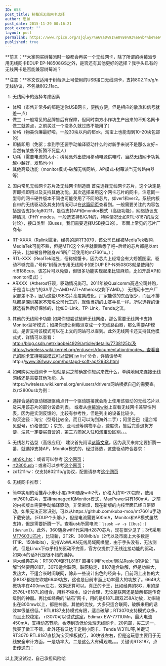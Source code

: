 ```yaml
---
ID: 658
post_title: 树莓派无线网卡选择
author: 思兼
post_date: 2015-11-29 00:16:21
post_excerpt: ""
layout: post
permalink: https://www.rpicn.org/sjqlwy/%e6%a0%91%e8%8e%93%e6%b4%be%e6%97%a0%e7%ba%bf%e7%bd%91%e5%8d%a1%e9%80%89%e6%8b%a9/
published: true
---
```

**前言：**大家购买树莓派时一般都会再买一个无线网卡，除了所谓的树莓派专用无线网卡EDUP EP-N8508GS之外，是否还有其他更好的选择？我手头已有的无线网卡是否能兼容树莓派？

**注意：**本文仅适用于树莓派上可使用的USB接口无线网卡，支持802.11b/g/n无线协议，不包括802.11ac。 

1. 无线网卡的选择考虑因素
  - 体积（市售非常多的都是迷你USB网卡，便携方便，但是相应的散热和信号就差一点）
  - 做工（一般常见的品牌售后有保障，但同时南方小作坊生产出来的不知名网卡做工就差点，之前买过一个没多久就过热不能用了）
  - 价格（物美价廉最好啦，一般30块以内的都ok，淘宝上也能淘到10-20块包邮的）
  - 即插即用（免驱；拿到手还要手动编译驱动什么的对新手来说不是那么友好~当然有某些不折腾不死星人）
  - 功耗（需要电流的大小；树莓派外出使用移动电源供电时，当然无线网卡功耗越小越好，发热也小）
  - 其他高级功能（monitor模式-破解无线网络，AP模式-树莓派当无线路由器等） 

2. 国内常见无线网卡芯片及无线网卡制造商 首先选择无线网卡芯片，这个决定是否即插即用以及支持其他功能。其次选择采用这个网卡芯片的网卡，注意同一型号的网卡硬件版本不同也可能使用了不同的芯片，如ver1和ver2。系统内核自带的无线驱动及其支持情况可以在<a href="https://wireless.wiki.kernel.org/en/users/drivers" target="_blank">这篇网页</a>查看到。一般需要关注的内容包括是否支持cfg80211，是否支持AP和monitor模式（高级功能），网络协议支持情况（PHY modes，一般选支持B/G/N的，特殊情况比如RTL-8187的后文讨论），接口类型（Buses，我们需要选择USB接口的）。 市面上常见的芯片厂商有:
  - RT-XXXX（Ralink雷凌，经典的是RT3070，该公司已经被MediaTek收购，MediaTek可能不熟，但是MTK这个名字就很熟悉了吧~后续的芯片都是以mt开头，比如被各种随身wifi所广泛使用的mt7601u。）；
  - RTL-XXX（RealTek瑞昱，俗称螃蟹卡，因为芯片上经常会有大螃蟹图案，驱动不够完善，”号称”树莓派专用无线网卡的EDUP EP-N8508GS就是使用的rtl8188cus，该芯片可以免驱，但很多功能实现起来比较麻烦，比如开启AP和monitor模式）；
  - ARXXX（Atheros钰硕，驱动情况尚可。2011年被Qualcomm高通公司并购，于是当年热门的3A平台-AMD+ATI+Atheros仅剩下AMD。） 无线网卡生产厂家都差不多，因为这些USB芯片高度集成化，厂家能做的东西很少，而且不排除都是深圳某家不知名公司代工的，就像当初的山寨手机一样。所以选择的话就选有售后好保修的，比如D-Link，TP-Link，Tenda之流。

3. 其他的无线网卡功能 如果你想尝试破解无线网络，那么需要无线网卡支持Monitor监听模式；如果你想让树莓派变成一个无线路由器，那么需要AP模式。是否支持该模式可以在上文的网站可以查到。此外无线网卡还支持其他模式式，详情可以查看：http://blog.csdn.net/xiaobei4929/article/details/7738125以及https://wireless.wiki.kernel.org/en/users/documentation/modes。查看自己的网卡支持哪些模式可以使用`iw list`命令，详情请参考http://www.361way.com/hostapd-soft-ap/2933.html

4. 如何购买无线网卡 一般就是买之前确定你想买来做什么，单纯地用来连接无线网络还是需要其他功能。从https://wireless.wiki.kernel.org/en/users/drivers网站根据自己的需要查。以rt2800usb为例：
  - 选择合适的驱动根据驱动点开一个驱动链接就会附上使用该驱动的无线芯片以及采用该芯片的部分设备列表。 或者从<a href="http://elinux.org/RPi_VerifiedPeripherals#USB_Wi-Fi_Adapters" target="_blank">树莓派wiki</a>上查看无线网卡兼容性列表。因为是实测反馈的，比较有参考性，但是列出的设备比较少。
  -  购买途径：淘宝（型号比较全，而且可以淘到海外二手）；阿里巴巴（适合常见型号，价格便宜）；京东、亚马逊等购物平台，速度快，售后完善退货方便，注意一定要买自营的，第三方商家入驻和淘宝没区别。。。 

5. 无线芯片选型（高级应用） 建议首先阅读<a href="http://www.freebuf.com/news/special/33524.html" target="_blank">这篇文章</a>。因为我买来肯定要折腾一番，就选择支持AP，Monitor模式的，经过筛选，这些驱动符合要求： 
  - <a href="https://wikidevi.com/wiki/Ath9k_htc" target="_blank">ath9k_htc</a>：或者可以参考 <a href="https://wireless.wiki.kernel.org/en/users/drivers/ath9k_htc" target="_blank">这个网页</a>；
  - <a href="https://wireless.wiki.kernel.org/en/users/drivers/rt2800usb" target="_blank">rt2800usb</a>：或者可以参考<a href="https://wikidevi.com/wiki/rt2800usb" target="_blank">这个网页</a>；
  - zd1211rw：仅支持80211b/g协议，配置请参考<a href="http://davidrobot.com/2014/11/raspberry_pi_model_b_plus_wifi_zd1211.html" target="_blank">这个网页</a>

6. 无线网卡推荐：
  - 简单实用的话推荐小米/小度/360随身wifi2代，价格大约10-20包邮，使用mt7601u芯片，支持managed和Monitor模式，MaxPower只有160mA，之前的内核版本需要手动编译驱动，非常麻烦，现在新版的内核里面已经自带驱动，如果无法正常识别，可以从https://github.com/kuba-moo/mt7601u手动下载安装。（EDUP个头够小，但是电流需要500mA，Monitor和AP模式虽然支持，但是需要折腾一下。查看usb所需电流：`lsusb –v -s [[bus]:][devnum]`）。此外，360随身wifi1代采用rt2870芯片，现在很少见了；3代采用<a href="http://www.mediatek.com/en/products/connectivity/wifi/home-network/usb-dongle/mt7603u/" target="_blank">MT7603U芯片</a>，比较新，2T2R、300Mbit/s（2代以及市面上大多数是1T1R、150Mbits），支持WoWLAN无线局域网唤醒，由于手头没有，无法测试，但是Linux下似乎相关驱动不完善，官方仅提供了无线连接功能的驱动，如果ok的话3代是很不错的选择。
 - 两大经典芯片：RT3070和RTL8187 直接引用Freebuf网站Rasiel的评论：“破解当然要用8187，3070适合联网，联网稳定，8187适合破解，但是功率大，发热大，不适合长时间联网，除非一些设计出色的经典卡。目前网上出售的大多8187都是在吹嘘6649功放，这也是目前市面上功率最大的功放了。6649大概功率在400mw左右，效果还算可以。真正的卡王，比如经典的8G，用的是2576L+8187L的组合，用料不缩水，设计合理，无论是联网还是破解都是传奇级别的神器。再比如经典的“钻石”网卡，用的是8187L跟双258A功放，功率输出在800mw以上，都是神器。其他的功放，大多只适合联网，破解来用的话效率很低很低。” RTL8187支持模式有限，适合破解；RT3070支持模式众多，而且比较稳定。 rt3070可以试试<a href="https://shop114810530.taobao.com" target="_blank">这家</a>，Edimax EW-7711UMn，最大电流450mA，支持动态节能，香港到货低价处理无线网卡，20包邮，买二送一，我买了做工不错。此外还有沃达丰定制小网卡、Tenda W311U等,关键词RT3070 RTL8187直接淘宝买裸板就行，30块钱左右，但是这玩意主要用于无线安全审计方面，一是功率大，二是这么大有碍观瞻。。。关键词RT8187，点击<a href="https://item.taobao.com/item.htm?spm=a1z0k.7385961.1997985097.d4918993.59syWh&id=43222853591&_u=s47lhshd20a" target="_blank">传送门</a>：

以上我没试过，自己承担风险哈
